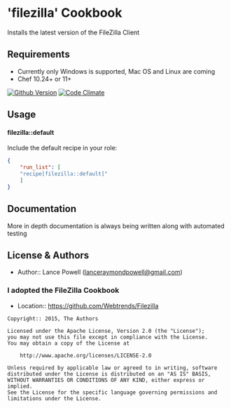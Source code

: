 'filezilla' Cookbook
====================
Installs the latest version of the FileZilla Client

Requirements
------------
* Currently only Windows is supported, Mac OS and Linux are coming
* Chef 10.24+ or 11+

[![Github Version](https://badge.fury.io/gh/lancepowell%2FileZilla.svg)](http://badge.fury.io/gh/lancepowell%2FileZilla)
[![Code Climate](https://codeclimate.com/github/lancepowell/FileZilla/badges/gpa.svg)](https://codeclimate.com/github/lancepowel/FileZilla)

Usage
-----

#### filezilla::default

Include the default recipe in your role:

```json
{
	"run_list": [
	"recipe[filezilla::default]"
	]
}
```

Documentation
-------------
More in depth documentation is always being written along with automated testing

License & Authors
-----------------
- Author:: Lance Powell (lanceraymondpowell@gmail.com)

### I adopted the FileZilla Cookbook
- Location:: https://github.com/Webtrends/Filezilla

```text
Copyright:: 2015, The Authors

Licensed under the Apache License, Version 2.0 (the "License");
you may not use this file except in compliance with the License.
You may obtain a copy of the License at

    http://www.apache.org/licenses/LICENSE-2.0

Unless required by applicable law or agreed to in writing, software
distributed under the License is distributed on an "AS IS" BASIS,
WITHOUT WARRANTIES OR CONDITIONS OF ANY KIND, either express or implied.
See the License for the specific language governing permissions and
limitations under the License.